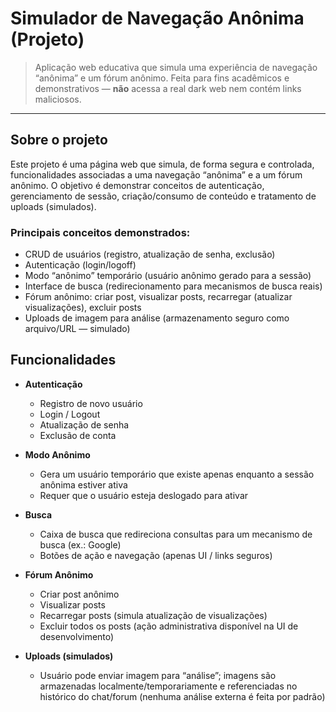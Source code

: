 # Simulador de Navegação Anônima (Projeto)

> Aplicação web educativa que simula uma experiência de navegação “anônima” e um fórum anônimo. Feita para fins acadêmicos e demonstrativos — **não** acessa a real dark web nem contém links maliciosos.

---

## Sobre o projeto
Este projeto é uma página web que simula, de forma segura e controlada, funcionalidades associadas a uma navegação “anônima” e a um fórum anônimo. O objetivo é demonstrar conceitos de autenticação, gerenciamento de sessão, criação/consumo de conteúdo e tratamento de uploads (simulados).

### Principais conceitos demonstrados:
- CRUD de usuários (registro, atualização de senha, exclusão)
- Autenticação (login/logoff)
- Modo “anônimo” temporário (usuário anônimo gerado para a sessão)
- Interface de busca (redirecionamento para mecanismos de busca reais)
- Fórum anônimo: criar post, visualizar posts, recarregar (atualizar visualizações), excluir posts
- Uploads de imagem para análise (armazenamento seguro como arquivo/URL — simulado)

## Funcionalidades

- **Autenticação**
  - Registro de novo usuário
  - Login / Logout
  - Atualização de senha
  - Exclusão de conta

- **Modo Anônimo**
  - Gera um usuário temporário que existe apenas enquanto a sessão anônima estiver ativa
  - Requer que o usuário esteja deslogado para ativar

- **Busca**
  - Caixa de busca que redireciona consultas para um mecanismo de busca (ex.: Google)
  - Botões de ação e navegação (apenas UI / links seguros)

- **Fórum Anônimo**
  - Criar post anônimo
  - Visualizar posts
  - Recarregar posts (simula atualização de visualizações)
  - Excluir todos os posts (ação administrativa disponível na UI de desenvolvimento)

- **Uploads (simulados)**
  - Usuário pode enviar imagem para “análise”; imagens são armazenadas localmente/temporariamente e referenciadas no histórico do chat/forum (nenhuma análise externa é feita por padrão)
